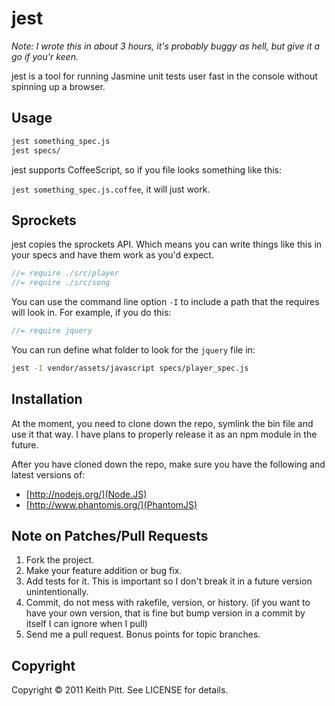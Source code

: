 # jest

_Note: I wrote this in about 3 hours, it's probably buggy as hell, but give it a go if you'r keen._

jest is a tool for running Jasmine unit tests user fast in the console without spinning up a browser.

## Usage

```bash
jest something_spec.js
jest specs/
```

jest supports CoffeeScript, so if you file looks something like this:

`jest something_spec.js.coffee`, it will just work.

## Sprockets

jest copies the sprockets API. Which means you can write things like this in your specs and have them work as you'd expect.

```javascript
//= require ./src/player
//= require ./src/song
```

You can use the command line option `-I` to include a path that the requires will look in. For example, if you do this:

```javascript
//= require jquery
```

You can run define what folder to look for the `jquery` file in:

```bash
jest -I vendor/assets/javascript specs/player_spec.js
```

## Installation

At the moment, you need to clone down the repo, symlink the bin file and use it that way. I have plans to properly release it as an npm module in the future.

After you have cloned down the repo, make sure you have the following and latest versions of:

- [http://nodejs.org/](Node.JS)
- [http://www.phantomjs.org/](PhantomJS)

## Note on Patches/Pull Requests

1. Fork the project.
2. Make your feature addition or bug fix.
3. Add tests for it. This is important so I don't break it in a future version unintentionally.
4. Commit, do not mess with rakefile, version, or history. (if you want to have your own version, that is fine but bump version in a commit by itself I can ignore when I pull)
5. Send me a pull request. Bonus points for topic branches.

## Copyright

Copyright &copy; 2011 Keith Pitt. See LICENSE for details.
